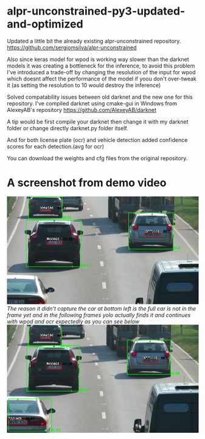 # alpr-unconstrained-py3-updated-and-optimized

Updated a little bit the already existing alpr-unconstrained repository. https://github.com/sergiomsilva/alpr-unconstrained

Also since keras model for wpod is working way slower than the darknet models it was creating a bottleneck for the inference, to avoid this problem I've introduced a trade-off by changing the resolution of the input for wpod which doesnt affect the performance of the model if yoou don't over-tweak it (as setting the resolution to 10 would destroy the inference)

Solved compatability issues between old darknet and the new one for this repository. I've compiled darknet using cmake-gui in Windows from AlexeyAB's repository https://github.com/AlexeyAB/darknet

A tip would be first compile your darknet then change it with my darknet folder or change directly darknet.py folder itself.

And for both license plate (ocr) and vehicle detection added confidence scores for each detection.(avg for ocr)

You can download the weights and cfg files from the original repository.

# A screenshot from demo video

![Alt text](1_output.png?raw=true "Screenshot")
*The reason it didn't capture the car at bottom left is the full car is not in the frame yet and in the following frames yolo actually finds it and continues with wpod and ocr expectedly as you can see below*
![Alt text](11_output.png?raw=true "Screenshot2")

